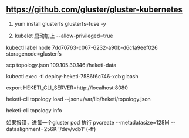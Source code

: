 https://github.com/gluster/gluster-kubernetes
-----------

1. yum install glusterfs glusterfs-fuse -y


2. kubelet 启动加上 --allow-privileged=true

kubectl label node 7dd70763-c067-6232-a90b-d6c1a9eef026 storagenode=glusterfs

scp topology.json 109.105.30.146:/heketi-data

kubectl exec -ti deploy-heketi-7586f6c746-xclxg  bash

export HEKETI_CLI_SERVER=http://localhost:8080

heketi-cli topology load --json=/var/lib/heketi/topology.json

heketi-cli topology info


如果报错，进每一个gluster pod 执行
pvcreate --metadatasize=128M --dataalignment=256K '/dev/vdb1' (-ff)